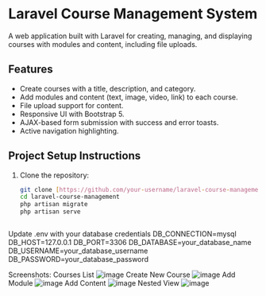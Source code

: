 # Laravel Course Management System

A web application built with Laravel for creating, managing, and displaying courses with modules and content, including file uploads.

## Features
- Create courses with a title, description, and category.
- Add modules and content (text, image, video, link) to each course.
- File upload support for content.
- Responsive UI with Bootstrap 5.
- AJAX-based form submission with success and error toasts.
- Active navigation highlighting.

## Project Setup Instructions
1. Clone the repository:
   ```bash
   git clone [https://github.com/your-username/laravel-course-management.git](https://github.com/Brintho/laravel-course-management)
   cd laravel-course-management
   php artisan migrate
   php artisan serve



Update .env with your database credentials
DB_CONNECTION=mysql
DB_HOST=127.0.0.1
DB_PORT=3306
DB_DATABASE=your_database_name
DB_USERNAME=your_database_username
DB_PASSWORD=your_database_password

Screenshots:
    Courses List
    ![image](https://github.com/user-attachments/assets/600a4647-cf7f-423f-8f4f-76cee2b1f658)
    Create New Course
    ![image](https://github.com/user-attachments/assets/cf713cae-fda5-496f-905d-461ed83275de)
    Add Module
    ![image](https://github.com/user-attachments/assets/fc5698ea-0c45-4d66-bb9c-3feb3f94c349)
    Add Content
    ![image](https://github.com/user-attachments/assets/6e7e3fa2-fb1e-4911-96c3-493681f29f99)
    Nested View
    ![image](https://github.com/user-attachments/assets/29234baa-7252-4ea9-913e-722c7249119a)






